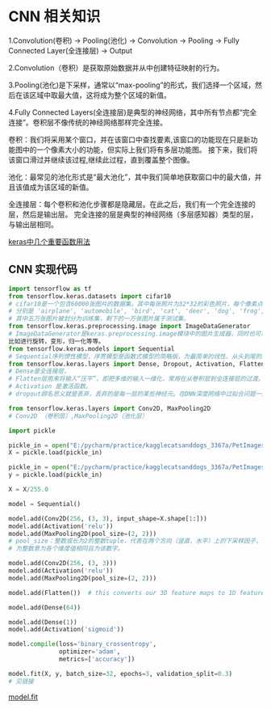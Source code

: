# CNN 相关知识 
1.Convolution(卷积) -> Pooling(池化) -> Convolution -> Pooling -> Fully Connected Layer(全连接层) -> Output  

2.Convolution（卷积）是获取原始数据并从中创建特征映射的行为。

3.Pooling(池化)是下采样，通常以“max-pooling”的形式，我们选择一个区域，然后在该区域中取最大值，这将成为整个区域的新值。

4.Fully Connected Layers(全连接层)是典型的神经网络，其中所有节点都“完全连接”。卷积层不像传统的神经网络那样完全连接。  

卷积：我们将采用某个窗口，并在该窗口中查找要素,该窗口的功能现在只是新功能图中的一个像素大小的功能，但实际上我们将有多层功能图。
接下来，我们将该窗口滑过并继续该过程,继续此过程，直到覆盖整个图像。

池化：最常见的池化形式是“最大池化”，其中我们简单地获取窗口中的最大值，并且该值成为该区域的新值。

全连接层：每个卷积和池化步骤都是隐藏层。在此之后，我们有一个完全连接的层，然后是输出层。
完全连接的层是典型的神经网络（多层感知器）类型的层，与输出层相同。


[keras中几个重要函数用法](https://blog.csdn.net/u012969412/article/details/70882296)
## CNN 实现代码
```python
import tensorflow as tf
from tensorflow.keras.datasets import cifar10
# cifar10是一个包含60000张图片的数据集。其中每张照片为32*32的彩色照片，每个像素点包括RGB三个数值，数值范围 0 ~ 255。所有照片分属10个不同的类别，
# 分别是 'airplane', 'automobile', 'bird', 'cat', 'deer', 'dog', 'frog', 'horse', 'ship', 'truck',
# 其中五万张图片被划分为训练集，剩下的一万张图片属于测试集。
from tensorflow.keras.preprocessing.image import ImageDataGenerator
# ImageDataGenerator是keras.preprocessing.image模块中的图片生成器，同时也可以在batch中对数据进行增强，扩充数据集大小，增强模型的泛化能力。
比如进行旋转，变形，归一化等等。
from tensorflow.keras.models import Sequential
# Sequential序列惯性模型，序贯模型是函数式模型的简略版，为最简单的线性、从头到尾的结构顺序，不分叉。
from tensorflow.keras.layers import Dense, Dropout, Activation, Flatten
# Dense是全连接层，
# Flatten层用来将输入“压平”，即把多维的输入一维化，常用在从卷积层到全连接层的过渡。Flatten不影响batch的大小。
# Activation 是激活函数。
# dropout顾名思义就是丢弃，丢弃的是每一层的某些神经元。在DNN深度网络中过拟合问题一直存在，dropout技术可以在一定程度上防止网络的过拟合。

from tensorflow.keras.layers import Conv2D, MaxPooling2D
# Conv2D （卷积层）,MaxPooling2D（池化层）

import pickle

pickle_in = open("E:/pycharm/practice/kagglecatsanddogs_3367a/PetImages/X.pickle", "rb")
X = pickle.load(pickle_in)

pickle_in = open("E:/pycharm/practice/kagglecatsanddogs_3367a/PetImages/y.pickle","rb")
y = pickle.load(pickle_in)

X = X/255.0

model = Sequential()

model.add(Conv2D(256, (3, 3), input_shape=X.shape[1:]))
model.add(Activation('relu'))
model.add(MaxPooling2D(pool_size=(2, 2)))
# pool_size：整数或长为2的整数tuple，代表在两个方向（竖直，水平）上的下采样因子，如取（2，2）将使图片在两个维度上均变为原长的一半。
# 为整数意为各个维度值相同且为该数字。

model.add(Conv2D(256, (3, 3)))
model.add(Activation('relu'))
model.add(MaxPooling2D(pool_size=(2, 2)))

model.add(Flatten())  # this converts our 3D feature maps to 1D feature vectors

model.add(Dense(64))

model.add(Dense(1))
model.add(Activation('sigmoid'))

model.compile(loss='binary_crossentropy',
              optimizer='adam',
              metrics=['accuracy'])

model.fit(X, y, batch_size=32, epochs=3, validation_split=0.3)
# 见链接
```
[model.fit](https://blog.csdn.net/a1111h/article/details/82148497)
